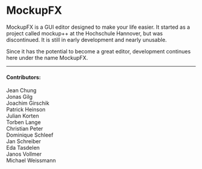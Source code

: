 # MockupFX

MockupFX is a GUI editor designed to make your life easier. It started 
as a project called mockup++ at the Hochschule Hannover, but was 
discontinued. It is still in early development and nearly unusable.  

Since it has the potential to become a great editor, development 
continues here under the name MockupFX.

----

#### Contributors:
Jean Chung  
Jonas Gilg  
Joachim Girschik  
Patrick Heinson  
Julian Korten  
Torben Lange  
Christian Peter  
Dominique Schleef  
Jan Schreiber  
Eda Tasdelen  
Janos Vollmer  
Michael Weissmann